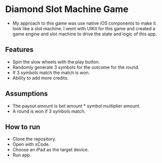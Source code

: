 # Diamond Slot Machine Game

- My approach to this game was use native iOS components to make it look like a slot machine. I went with UIKit for this game and created a game engine and slot machine to drive the state and logic of this app. 

## Features 

- Spin the slow wheels with the play button.
- Randomly generate 3 symbols for the outcome for the round.
- If 3 symbols match the match is won. 
- Ability to add more credits. 

## Assumptions 

- The payout amount is bet amount * symbol multiplier amount. 
- A round is won if 3 symbols match. 

## How to run 

- Clone the repository.
- Open with xCode.
- Choose an iPad as the target device. 
- Run app.
